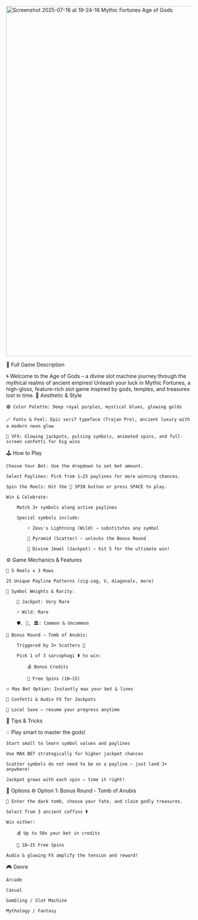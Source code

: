 
<img width="1920" height="947" alt="Screenshot 2025-07-16 at 19-24-16 Mythic Fortunes Age of Gods" src="https://github.com/user-attachments/assets/738441d8-12b3-432b-9d86-7b1bfbd6671a" />

📜 Full Game Description

🌀 Welcome to the Age of Gods – a divine slot machine journey through the mythical realms of ancient empires!
Unleash your luck in Mythic Fortunes, a high-gloss, feature-rich slot game inspired by gods, temples, and treasures lost in time.
🎨 Aesthetic & Style

    🟣 Color Palette: Deep royal purples, mystical blues, glowing golds

    🪄 Fonts & Feel: Epic serif typeface (Trajan Pro), ancient luxury with a modern neon glow

    💫 VFX: Glowing jackpots, pulsing symbols, animated spins, and full-screen confetti for big wins 

🕹️ How to Play

    Choose Your Bet: Use the dropdown to set bet amount.

    Select Paylines: Pick from 1–25 paylines for more winning chances.

    Spin the Reels: Hit the 🔴 SPIN button or press SPACE to play.

    Win & Celebrate:

        Match 3+ symbols along active paylines

        Special symbols include:

            ⚡ Zeus's Lightning (Wild) – substitutes any symbol

            🔼 Pyramid (Scatter) – unlocks the Bonus Round

            💎 Divine Jewel (Jackpot) – hit 5 for the ultimate win! 

⚙️ Game Mechanics & Features

    🎰 5 Reels x 3 Rows

    25 Unique Payline Patterns (zig-zag, V, diagonals, more)

    🎯 Symbol Weights & Rarity:

        💎 Jackpot: Very Rare

        ⚡ Wild: Rare

        🛡️, 🔱, 🏛️: Common & Uncommon 

    🎉 Bonus Round – Tomb of Anubis:

        Triggered by 3+ Scatters 🔼

        Pick 1 of 3 sarcophagi ⚰️ to win:

            💰 Bonus Credits

            🔄 Free Spins (10–15) 

    🔥 Max Bet Option: Instantly max your bet & lines

    🌈 Confetti & Audio FX for Jackpots

    📀 Local Save – resume your progress anytime 

🧠 Tips & Tricks

💡 Play smart to master the gods!

    Start small to learn symbol values and paylines

    Use MAX BET strategically for higher jackpot chances

    Scatter symbols do not need to be on a payline — just land 3+ anywhere!

    Jackpot grows with each spin – time it right! 

🧩 Options
⚙️ Option 1: Bonus Round - Tomb of Anubis

    🏺 Enter the dark tomb, choose your fate, and claim godly treasures. 

    Select from 3 ancient coffins ⚰️

    Win either:

        💰 Up to 50x your bet in credits

        🔄 10–15 Free Spins 

    Audio & glowing FX amplify the tension and reward! 

🎮 Genre

    Arcade

    Casual

    Gambling / Slot Machine

    Mythology / Fantasy 
